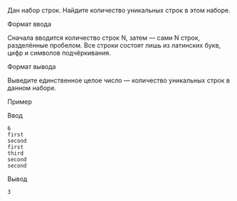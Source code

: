 ﻿Дан набор строк. Найдите количество уникальных строк в этом наборе.

Формат ввода

Сначала вводится количество строк N, затем — сами N строк, разделённые пробелом. Все строки состоят лишь из латинских букв, цифр и символов подчёркивания.

Формат вывода

Выведите единственное целое число — количество уникальных строк в данном наборе.

Пример

Ввод

	6
	first
	second
	first
	third
	second
	second

Вывод

	3